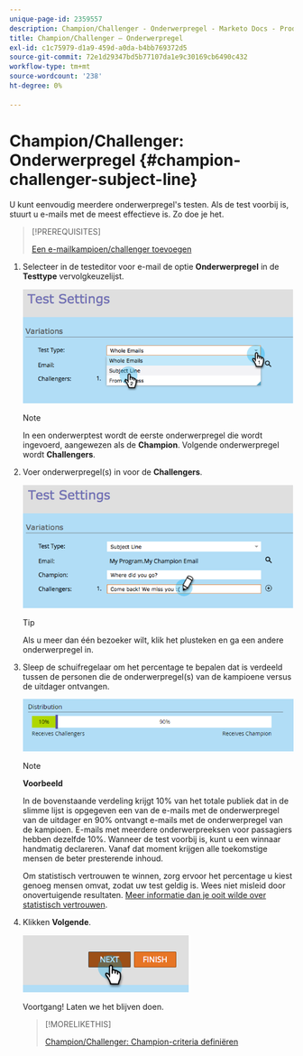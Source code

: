 ```yaml
---
unique-page-id: 2359557
description: Champion/Challenger - Onderwerpregel - Marketo Docs - Productdocumentatie
title: Champion/Challenger — Onderwerpregel
exl-id: c1c75979-d1a9-459d-a0da-b4bb769372d5
source-git-commit: 72e1d29347bd5b77107da1e9c30169cb6490c432
workflow-type: tm+mt
source-wordcount: '238'
ht-degree: 0%

---
```


# Champion/Challenger: Onderwerpregel {#champion-challenger-subject-line}

U kunt eenvoudig meerdere onderwerpregel&#39;s testen. Als de test voorbij is, stuurt u e-mails met de meest effectieve is. Zo doe je het.

>[!PREREQUISITES]
>
>[Een e-mailkampioen/challenger toevoegen](/help/marketo/product-docs/email-marketing/general/functions-in-the-editor/email-tests-champion-challenger/add-an-email-champion-challenger.md)

1. Selecteer in de testeditor voor e-mail de optie **Onderwerpregel** in de **Testtype** vervolgkeuzelijst.

   ![](assets/image2014-9-15-12-3a37-3a50.png)

   >[!NOTE]
   >
   >In een onderwerptest wordt de eerste onderwerpregel die wordt ingevoerd, aangewezen als de **Champion**. Volgende onderwerpregel wordt **Challengers**.

1. Voer onderwerpregel(s) in voor de **Challengers**.

   ![](assets/image2014-9-15-12-3a38-3a4.png)

   >[!TIP]
   >
   >Als u meer dan één bezoeker wilt, klik het plusteken en ga een andere onderwerpregel in.

1. Sleep de schuifregelaar om het percentage te bepalen dat is verdeeld tussen de personen die de onderwerpregel(s) van de kampioene versus de uitdager ontvangen.

   ![](assets/image2015-8-7-15-3a19-3a50.png)

   >[!NOTE]
   >
   >**Voorbeeld**
   >
   >In de bovenstaande verdeling krijgt 10% van het totale publiek dat in de slimme lijst is opgegeven een van de e-mails met de onderwerpregel van de uitdager en 90% ontvangt e-mails met de onderwerpregel van de kampioen. E-mails met meerdere onderwerpreeksen voor passagiers hebben dezelfde 10%. Wanneer de test voorbij is, kunt u een winnaar handmatig declareren. Vanaf dat moment krijgen alle toekomstige mensen de beter presterende inhoud.

   Om statistisch vertrouwen te winnen, zorg ervoor het percentage u kiest genoeg mensen omvat, zodat uw test geldig is. Wees niet misleid door onovertuigende resultaten. [Meer informatie dan je ooit wilde over statistisch vertrouwen](https://en.wikipedia.org/wiki/Confidence_interval).

1. Klikken **Volgende**.

   ![](assets/image2014-9-15-12-3a40-3a42.png)

   Voortgang! Laten we het blijven doen.

   >[!MORELIKETHIS]
   >
   >[Champion/Challenger: Champion-criteria definiëren](/help/marketo/product-docs/email-marketing/general/functions-in-the-editor/email-tests-champion-challenger/champion-challenger-define-champion-criteria.md)
